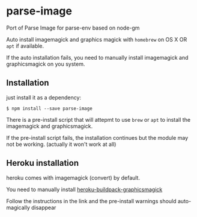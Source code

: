 parse-image
===========

Port of Parse Image for parse-env based on node-gm

Auto install imagemagick and graphics magick with `homebrew` on OS X OR `apt` if available.

If the auto installation fails, you need to manually install imagemagick and graphicsmagick on you system.

## Installation

just install it as a dependency:

`$ npm install --save parse-image`

There is a pre-install script that will attepmt to use `brew` or `apt` to install the imagemagick and graphicsmagick.

If the pre-install script fails, the installation continues but the module may not be working. (actually it won't work at all) 

## Heroku installation

heroku comes with imagemagick (convert) by default. 

You need to manually install [heroku-buildpack-graphicsmagick](https://github.com/mcollina/heroku-buildpack-graphicsmagick) 

Follow the instructions in the link and the pre-install warnings should auto-magically disappear